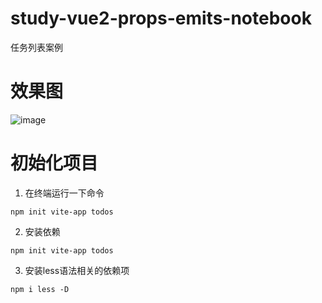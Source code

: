 # study-vue2-props-emits-notebook
任务列表案例

# 效果图
![image](https://github.com/ngyixuan/study-vue2-props-emits-notebook/blob/main/WeChat%20Screenshot_20220530161937.png)

# 初始化项目
1. 在终端运行一下命令
```
npm init vite-app todos
```
2. 安装依赖
```
npm init vite-app todos
```
3. 安装less语法相关的依赖项
```
npm i less -D
```
